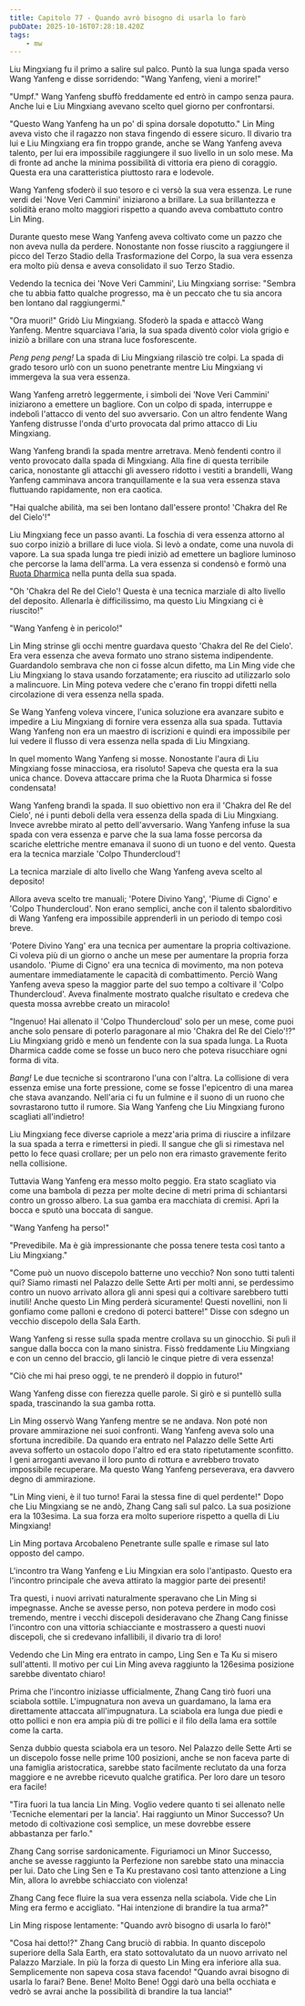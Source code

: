 ```yaml
---
title: Capitolo 77 - Quando avrò bisogno di usarla lo farò
pubDate: 2025-10-16T07:28:18.420Z
tags:
    - mw
---
```



Liu Mingxiang fu il primo a salire sul palco. Puntò la sua lunga spada verso Wang Yanfeng e disse sorridendo: "Wang Yanfeng, vieni a morire!"


"Umpf." Wang Yanfeng sbuffò freddamente ed entrò in campo senza paura. Anche lui e Liu Mingxiang avevano scelto quel giorno per confrontarsi.


"Questo Wang Yanfeng ha un po' di spina dorsale dopotutto." Lin Ming aveva visto che il ragazzo non stava fingendo di essere sicuro. Il divario tra lui e Liu Mingxiang era fin troppo grande, anche se Wang Yanfeng aveva talento, per lui era impossibile raggiungere il suo livello in un solo mese. Ma di fronte ad anche la minima possibilità di vittoria era pieno di coraggio. Questa era una caratteristica piuttosto rara e lodevole.


Wang Yanfeng sfoderò il suo tesoro e ci versò la sua vera essenza. Le rune verdi dei 'Nove Veri Cammini' iniziarono a brillare. La sua brillantezza e solidità erano molto maggiori rispetto a quando aveva combattuto contro Lin Ming.


Durante questo mese Wang Yanfeng aveva coltivato come un pazzo che non aveva nulla da perdere. Nonostante non fosse riuscito a raggiungere il picco del Terzo Stadio della Trasformazione del Corpo, la sua vera essenza era molto più densa e aveva consolidato il suo Terzo Stadio.


Vedendo la tecnica dei 'Nove Veri Cammini', Liu Mingxiang sorrise: "Sembra che tu abbia fatto qualche progresso, ma è un peccato che tu sia ancora ben lontano dal raggiungermi."


"Ora muori!" Gridò Liu Mingxiang. Sfoderò la spada e attaccò Wang Yanfeng. Mentre squarciava l'aria, la sua spada diventò color viola grigio e iniziò a brillare con una strana luce fosforescente.


<em>Peng peng peng!</em> La spada di Liu Mingxiang rilasciò tre colpi. La spada di grado tesoro urlò con un suono penetrante mentre Liu Mingxiang vi immergeva la sua vera essenza.


Wang Yanfeng arretrò leggermente, i simboli dei 'Nove Veri Cammini' iniziarono a emettere un bagliore. Con un colpo di spada, interruppe e indebolì l'attacco di vento del suo avversario. Con un altro fendente Wang Yanfeng distrusse l'onda d'urto provocata dal primo attacco di Liu Mingxiang.


Wang Yanfeng brandì la spada mentre arretrava. Menò fendenti contro il vento provocato dalla spada di Mingxiang. Alla fine di questa terribile carica, nonostante gli attacchi gli avessero ridotto i vestiti a brandelli, Wang Yanfeng camminava ancora tranquillamente e la sua vera essenza stava fluttuando rapidamente, non era caotica.


"Hai qualche abilità, ma sei ben lontano dall'essere pronto! 'Chakra del Re del Cielo'!"


Liu Mingxiang fece un passo avanti. La foschia di vera essenza attorno al suo corpo iniziò a brillare di luce viola. Si levò a ondate, come una nuvola di vapore. La sua spada lunga tre piedi iniziò ad emettere un bagliore luminoso che percorse la lama dell'arma. La vera essenza si condensò e formò una <a href="https://www.google.it/search?q=dharmic+wheel&espv=2&rlz=1C1AOHY_enIT708IT708&biw=890&bih=684&source=lnms&tbm=isch&sa=X&ved=0ahUKEwjYrdGL8tXQAhVJ1hQKHc5-BKYQ_AUIBigB">Ruota Dharmica</a> nella punta della sua spada.


"Oh 'Chakra del Re del Cielo'! Questa è una tecnica marziale di alto livello del deposito.
Allenarla è difficilissimo, ma questo Liu Mingxiang ci è riuscito!"


"Wang Yanfeng è in pericolo!"


Lin Ming strinse gli occhi mentre guardava questo 'Chakra del Re del Cielo'. Era vera essenza che aveva formato uno strano sistema indipendente. Guardandolo sembrava che non ci fosse alcun difetto, ma Lin Ming vide che Liu Mingxiang lo stava usando forzatamente; era riuscito ad utilizzarlo solo a malincuore. Lin Ming poteva vedere che c'erano fin troppi difetti nella circolazione di vera essenza nella spada.


Se Wang Yanfeng voleva vincere, l'unica soluzione era avanzare subito e impedire a Liu Mingxiang di fornire vera essenza alla sua spada. Tuttavia Wang Yanfeng non era un maestro di iscrizioni e quindi era impossibile per lui vedere il flusso di vera essenza nella spada di Liu Mingxiang.


In quel momento Wang Yanfeng si mosse. Nonostante l'aura di Liu Mingxiang fosse minacciosa, era risoluto! Sapeva che questa era la sua unica chance. Doveva attaccare prima che la Ruota Dharmica si fosse condensata!


Wang Yanfeng brandì la spada. Il suo obiettivo non era il 'Chakra del Re del Cielo', né i punti deboli della vera essenza della spada di Liu Mingxiang. Invece avrebbe mirato al petto dell'avversario. Wang Yanfeng infuse la sua spada con vera essenza e parve che la sua lama fosse percorsa da scariche elettriche mentre emanava il suono di un tuono e del vento. Questa era la tecnica marziale 'Colpo Thundercloud'!


La tecnica marziale di alto livello che Wang Yanfeng aveva scelto al deposito!


Allora aveva scelto tre manuali; 'Potere Divino Yang', 'Piume di Cigno' e 'Colpo Thundercloud'. Non erano semplici, anche con il talento sbalorditivo di Wang Yanfeng era impossibile apprenderli in un periodo di tempo così breve.


'Potere Divino Yang' era una tecnica per aumentare la propria coltivazione. Ci voleva più di un giorno o anche un mese per aumentare la propria forza usandolo. 'Piume di Cigno' era una tecnica di movimento, ma non poteva aumentare immediatamente le capacità di combattimento.
Perciò Wang Yanfeng aveva speso la maggior parte del suo tempo a coltivare il 'Colpo Thundercloud'. Aveva finalmente mostrato qualche risultato e credeva che questa mossa avrebbe creato un miracolo!


"Ingenuo! Hai allenato il 'Colpo Thundercloud' solo per un mese, come puoi anche solo pensare di poterlo paragonare al mio 'Chakra del Re del Cielo'!?" Liu Mingxiang gridò e menò un fendente con la sua spada lunga. La Ruota Dharmica cadde come se fosse un buco nero che poteva risucchiare ogni forma di vita.


<em>Bang!</em> Le due tecniche si scontrarono l'una con l'altra. La collisione di vera essenza emise una forte pressione, come se fosse l'epicentro di una marea che stava avanzando. Nell'aria ci fu un fulmine e il suono di un ruono che sovrastarono tutto il rumore. Sia Wang Yanfeng che Liu Mingxiang furono scagliati all'indietro!


Liu Mingxiang fece diverse capriole a mezz'aria prima di riuscire a infilzare la sua spada a terra e rimettersi in piedi. Il sangue che gli si rimestava nel petto lo fece quasi crollare; per un pelo non era rimasto gravemente ferito nella collisione.


Tuttavia Wang Yanfeng era messo molto peggio. Era stato scagliato via come una bambola di pezza per molte decine di metri prima di schiantarsi contro un grosso albero. La sua gamba era macchiata di cremisi. Aprì la bocca e sputò una boccata di sangue.


"Wang Yanfeng ha perso!"


"Prevedibile. Ma è già impressionante che possa tenere testa così tanto a Liu Mingxiang."


"Come può un nuovo discepolo batterne uno vecchio? Non sono tutti talenti qui? Siamo rimasti nel Palazzo delle Sette Arti per molti anni, se perdessimo contro un nuovo arrivato allora gli anni spesi qui a coltivare sarebbero tutti inutili! Anche questo Lin Ming perderà sicuramente! Questi novellini, non li gonfiamo come palloni e credono di poterci battere!" Disse con sdegno un vecchio discepolo della Sala Earth.


Wang Yanfeng si resse sulla spada mentre crollava su un ginocchio. Si pulì il sangue dalla bocca con la mano sinistra. Fissò freddamente Liu Mingxiang e con un cenno del braccio, gli lanciò le cinque pietre di vera essenza!


"Ciò che mi hai preso oggi, te ne prenderò il doppio in futuro!"


Wang Yanfeng disse con fierezza quelle parole. Si girò e si puntellò sulla spada, trascinando la sua gamba rotta.


Lin Ming osservò Wang Yanfeng mentre se ne andava. Non poté non provare ammirazione nei suoi confronti. Wang Yanfeng aveva solo una sfortuna incredibile. Da quando era entrato nel Palazzo delle Sette Arti aveva sofferto un ostacolo dopo l'altro ed era stato ripetutamente sconfitto. I geni arroganti avevano il loro punto di rottura e avrebbero trovato impossibile recuperare.
Ma questo Wang Yanfeng perseverava, era davvero degno di ammirazione.


"Lin Ming vieni, è il tuo turno! Farai la stessa fine di quel perdente!" Dopo che Liu Mingxiang se ne andò, Zhang Cang salì sul palco. La sua posizione era la 103esima. La sua forza era molto superiore rispetto a quella di Liu Mingxiang!


Lin Ming portava Arcobaleno Penetrante sulle spalle e rimase sul lato opposto del campo.


L'incontro tra Wang Yanfeng e Liu Mingxian era solo l'antipasto.
Questo era l'incontro principale che aveva attirato la maggior parte dei presenti!


Tra questi, i nuovi arrivati naturalmente speravano che Lin Ming si impegnasse. Anche se avesse perso, non poteva perdere in modo così tremendo, mentre i vecchi discepoli desideravano che Zhang Cang finisse l'incontro con una vittoria schiacciante e mostrassero a questi nuovi discepoli, che si credevano infallibili, il divario tra di loro!


Vedendo che Lin Ming era entrato in campo, Ling Sen e Ta Ku si misero sull'attenti. Il motivo per cui Lin Ming aveva raggiunto la 126esima posizione sarebbe diventato chiaro!


Prima che l'incontro iniziasse ufficialmente, Zhang Cang tirò fuori una sciabola sottile. L'impugnatura non aveva un guardamano, la lama era direttamente attaccata all'impugnatura. La sciabola era lunga due piedi e otto pollici e non era ampia più di tre pollici e il filo della lama era sottile come la carta.


Senza dubbio questa sciabola era un tesoro. Nel Palazzo delle Sette Arti se un discepolo fosse nelle prime 100 posizioni, anche se non faceva parte di una famiglia aristocratica, sarebbe stato facilmente reclutato da una forza maggiore e ne avrebbe ricevuto qualche gratifica. Per loro dare un tesoro era facile!


"Tira fuori la tua lancia Lin Ming. Voglio vedere quanto ti sei allenato nelle 'Tecniche elementari per la lancia'. Hai raggiunto un Minor Successo? Un metodo di coltivazione così semplice, un mese dovrebbe essere abbastanza per farlo."


Zhang Cang sorrise sardonicamente. Figuriamoci un Minor Successo, anche se avesse raggiunto la Perfezione non sarebbe stato una minaccia per lui. Dato che Ling Sen e Ta Ku prestavano così tanto attenzione a Ling Min, allora lo avrebbe schiacciato con violenza!


Zhang Cang fece fluire la sua vera essenza nella sciabola. Vide che Lin Ming era fermo e accigliato. "Hai intenzione di brandire la tua arma?"


Lin Ming rispose lentamente: "Quando avrò bisogno di usarla lo farò!"


"Cosa hai detto!?" Zhang Cang bruciò di rabbia. In quanto discepolo superiore della Sala Earth, era stato sottovalutato da un nuovo arrivato nel Palazzo Marziale. In più la forza di questo Lin Ming era inferiore alla sua. Semplicemente non sapeva cosa stava facendo! "Quando avrai bisogno di usarla lo farai? Bene. Bene! Molto Bene! Oggi darò una bella occhiata e vedrò se avrai anche la possibilità di brandire la tua lancia!"
                                


                                



